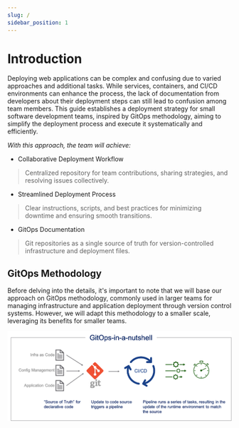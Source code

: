 ```yaml
---
slug: /
sidebar_position: 1
---
```


# Introduction

Deploying web applications can be complex and confusing due to varied approaches and additional tasks. While services, containers, and CI/CD environments can enhance the process, the lack of documentation from developers about their deployment steps can still lead to confusion among team members. This guide establishes a deployment strategy for small software development teams, inspired by GitOps methodology, aiming to simplify the deployment process and execute it systematically and efficiently.

_With this approach, the team will achieve:_

- Collaborative Deployment Workflow

> Centralized repository for team contributions, sharing strategies, and resolving issues collectively.

- Streamlined Deployment Process

> Clear instructions, scripts, and best practices for minimizing downtime and ensuring smooth transitions.

- GitOps Documentation

> Git repositories as a single source of truth for version-controlled infrastructure and deployment files.

## GitOps Methodology

Before delving into the details, it's important to note that we will base our approach on GitOps methodology, commonly used in larger teams for managing infrastructure and application deployment through version control systems. However, we will adapt this methodology to a smaller scale, leveraging its benefits for smaller teams.

![Alt text](../static/img/gitops-arch.png)
